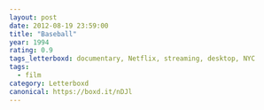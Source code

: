 ```yaml
---
layout: post 
date: 2012-08-19 23:59:00
title: "Baseball"
year: 1994
rating: 0.9
tags_letterboxd: documentary, Netflix, streaming, desktop, NYC
tags:
  - film
category: Letterboxd
canonical: https://boxd.it/nDJl
---
```

